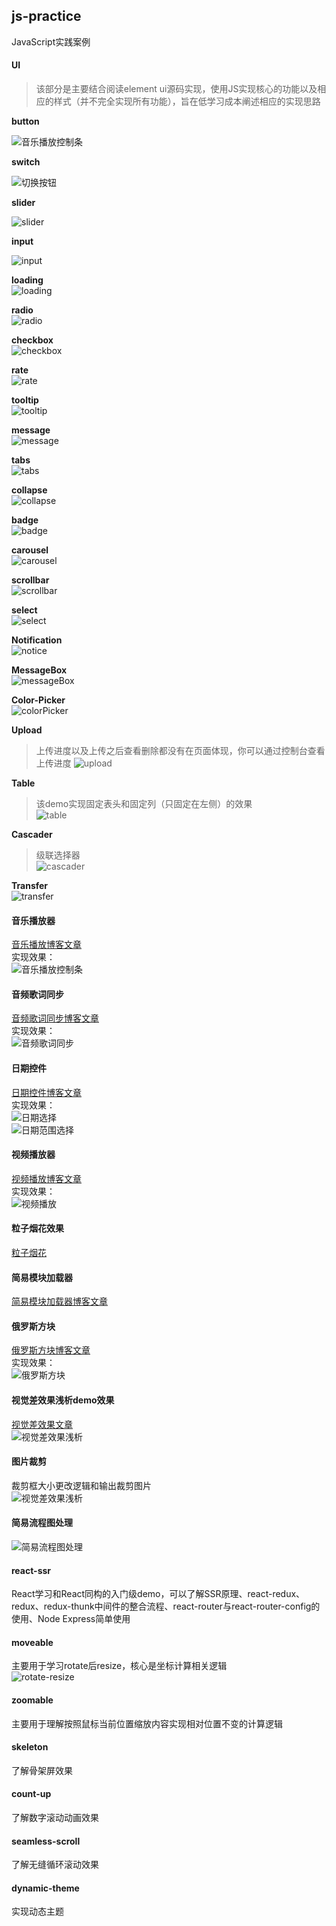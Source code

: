 
## js-practice
JavaScript实践案例    

#### UI

> 该部分是主要结合阅读element ui源码实现，使用JS实现核心的功能以及相应的样式（并不完全实现所有功能），旨在低学习成本阐述相应的实现思路

**button**

![音乐播放控制条](./images/button.png)

**switch**

![切换按钮](./images/switch.png)

**slider**

![slider](./images/slider.png)

**input**

![input](./images/input.png)    

**loading**     
![loading](./images/loading.png)     

**radio**    
![radio](./images/radio.png)   

**checkbox**   
![checkbox](./images/checkbox.png)   

**rate**    
![rate](./images/rate.png)  

**tooltip**      
![tooltip](./images/tooltip.png)   

**message**    
![message](./images/message.png)   

**tabs**    
![tabs](./images/tabs.png)    

**collapse**     
![collapse](./images/collapse.png)   

**badge**     
![badge](./images/badge.png)    

**carousel**   
![carousel](./images/carousel.png)  

**scrollbar**    
![scrollbar](./images/scrollbar.png)   

**select**    
![select](./images/select.png)   

**Notification**   
![notice](./images/notice.png)  

**MessageBox**   
![messageBox](./images/messageBox.png)  

**Color-Picker**    
![colorPicker](./images/colorPicker.png)    

**Upload**    
> 上传进度以及上传之后查看删除都没有在页面体现，你可以通过控制台查看上传进度
![upload](./images/upload.png)    

**Table**     
> 该demo实现固定表头和固定列（只固定在左侧）的效果    
![table](./images/table.gif)  

**Cascader**   
> 级联选择器    
![cascader](./images/cascader.gif)    

**Transfer**   
![transfer](./images/transfer.png)    

#### 音乐播放器

[音乐播放博客文章](http://blog.csdn.net/s1879046/article/details/77898167)     
实现效果：    
![音乐播放控制条](./images/audio.png)

#### 音频歌词同步
[音频歌词同步博客文章](http://blog.csdn.net/s1879046/article/details/78127201)    
实现效果：     
![音频歌词同步](./images/audioLyric.png)
#### 日期控件     
[日期控件博客文章](http://blog.csdn.net/s1879046/article/details/78241980)     
实现效果：         
![日期选择](./images/date-s.png)    
![日期范围选择](./images/date-r.png)

#### 视频播放器
[视频播放博客文章](http://blog.csdn.net/s1879046/article/details/78072683)    
实现效果：     
![视频播放](./images/video.png)

#### 粒子烟花效果    
[粒子烟花](http://blog.csdn.net/s1879046/article/details/76468768)    
#### 简易模块加载器    
[简易模块加载器博客文章](http://blog.csdn.net/s1879046/article/details/78196683)      
#### 俄罗斯方块
[俄罗斯方块博客文章](http://blog.csdn.net/s1879046/article/details/79298234)     
实现效果：    
![俄罗斯方块](./images/tetris.png)    

#### 视觉差效果浅析demo效果     
[视觉差效果文章](https://blog.csdn.net/s1879046/article/details/81366042)    
![视觉差效果浅析](./images/parallax.gif)   

#### 图片裁剪
裁剪框大小更改逻辑和输出裁剪图片   
![视觉差效果浅析](./images/cropper.png)   

#### 简易流程图处理   
![简易流程图处理](./images/graph.gif)   

#### react-ssr   
React学习和React同构的入门级demo，可以了解SSR原理、react-redux、redux、redux-thunk中间件的整合流程、react-router与react-router-config的使用、Node Express简单使用   

#### moveable   
主要用于学习rotate后resize，核心是坐标计算相关逻辑    
![rotate-resize](./images/moveable.png)  

#### zoomable   
主要用于理解按照鼠标当前位置缩放内容实现相对位置不变的计算逻辑   
#### skeleton  
了解骨架屏效果   

#### count-up   
了解数字滚动动画效果    

#### seamless-scroll 
了解无缝循环滚动效果  

#### dynamic-theme   
实现动态主题   
